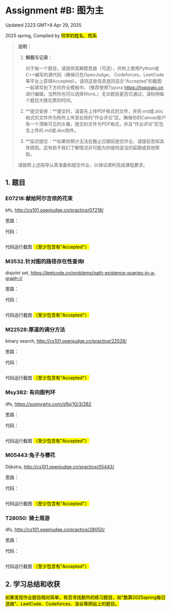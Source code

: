 # Assignment #B: 图为主

Updated 2223 GMT+8 Apr 29, 2025

2025 spring, Complied by <mark>同学的姓名、院系</mark>



> **说明：**
>
> 1. **解题与记录：**
>
>    对于每一个题目，请提供其解题思路（可选），并附上使用Python或C++编写的源代码（确保已在OpenJudge， Codeforces，LeetCode等平台上获得Accepted）。请将这些信息连同显示“Accepted”的截图一起填写到下方的作业模板中。（推荐使用Typora https://typoraio.cn 进行编辑，当然你也可以选择Word。）无论题目是否已通过，请标明每个题目大致花费的时间。
>
> 2. **提交安排：**提交时，请首先上传PDF格式的文件，并将.md或.doc格式的文件作为附件上传至右侧的“作业评论”区。确保你的Canvas账户有一个清晰可见的头像，提交的文件为PDF格式，并且“作业评论”区包含上传的.md或.doc附件。
>
> 3. **延迟提交：**如果你预计无法在截止日期前提交作业，请提前告知具体原因。这有助于我们了解情况并可能为你提供适当的延期或其他帮助。 
>
> 请按照上述指导认真准备和提交作业，以保证顺利完成课程要求。



## 1. 题目

### E07218:献给阿尔吉侬的花束

bfs, http://cs101.openjudge.cn/practice/07218/

思路：



代码：

```python

```



代码运行截图 <mark>（至少包含有"Accepted"）</mark>





### M3532.针对图的路径存在性查询I

disjoint set, https://leetcode.cn/problems/path-existence-queries-in-a-graph-i/

思路：



代码：

```python

```



代码运行截图 <mark>（至少包含有"Accepted"）</mark>





### M22528:厚道的调分方法

binary search, http://cs101.openjudge.cn/practice/22528/

思路：



代码：

```python

```



代码运行截图 <mark>（至少包含有"Accepted"）</mark>





### Msy382: 有向图判环 

dfs, https://sunnywhy.com/sfbj/10/3/382

思路：



代码：

```python

```



代码运行截图 <mark>（至少包含有"Accepted"）</mark>





### M05443:兔子与樱花

Dijkstra, http://cs101.openjudge.cn/practice/05443/

思路：



代码：

```python

```



代码运行截图 <mark>（至少包含有"Accepted"）</mark>





### T28050: 骑士周游

dfs, http://cs101.openjudge.cn/practice/28050/

思路：



代码：

```python

```



代码运行截图 <mark>（至少包含有"Accepted"）</mark>





## 2. 学习总结和收获

<mark>如果发现作业题目相对简单，有否寻找额外的练习题目，如“数算2025spring每日选做”、LeetCode、Codeforces、洛谷等网站上的题目。</mark>











